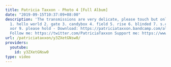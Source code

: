 ```yaml
---
title: Patricia Taxxon - Photo 4 [Full Album]
date: "2019-09-15T10:37:09+08:00"
description: 'The transmissions are very delicate, please touch but only gently. -
  1. hello world 2. gate 3. candybox 4. field 5. rise 6. blinded 7. s.c.m.proto 8.
  xor 9. please hold - Download: https://patriciataxxon.bandcamp.com/album/photo-4
  Follow me: https://twitter.com/PatriciaTaxxon Support me: https://www.patreon.com/PatriciaTaxxon'
url: /patriciataxxon/y3ZXetGNsw0/
providers:
  youtube:
    id: y3ZXetGNsw0
type: video
---
```

